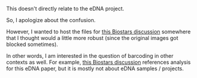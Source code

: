 This doesn't directly relate to the eDNA project.

So, I apologize about the confusion.

However, I wanted to host the files for [this Biostars discussion](https://www.biostars.org/p/9467937/) somewhere that I thought would a little more robust (since the original images got blocked sometimes).

In other words, I am interested in the question of barcoding in other contexts as well.  For example, [this Biostars discussion](https://www.biostars.org/p/376585/) references analysis for this eDNA paper, but it is mostly not about eDNA samples / projects.